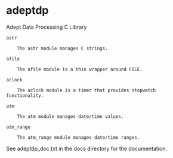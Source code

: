 adeptdp
=======

Adept Data Processing C Library

	astr
	
		The astr module manages C strings.

	afile
	
		The afile module is a thin wrapper around FILE.

	aclock

		The aclock module is a timer that provides stopwatch functionality.

	atm

		The atm module manages date/time values.

	atm_range

		The atm_range module manages date/time ranges.


See adeptdp_doc.txt in the docs directory for the documentation.
